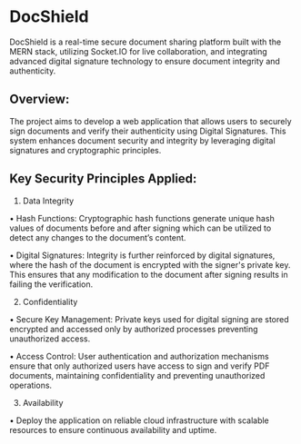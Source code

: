 # DocShield
DocShield is a real-time secure document sharing platform built with the MERN stack, utilizing Socket.IO for live collaboration, and integrating advanced digital signature technology to ensure document integrity and authenticity.

## Overview:  
The project aims to develop a web application that allows users to securely sign documents 
and verify their authenticity using Digital Signatures. This system enhances document security 
and integrity by leveraging digital signatures and cryptographic principles. 
 
## Key Security Principles Applied: 
1. Data Integrity 
 
  • Hash Functions: Cryptographic hash functions generate unique hash values of 
  documents before and after signing which can be utilized to detect any changes to 
  the document’s content. 
   
  • Digital Signatures: Integrity is further reinforced by digital signatures, where the 
  hash of the document is encrypted with the signer's private key. This ensures that 
  any modification to the document after signing results in failing the verification. 
 
2. Confidentiality 
 
  • Secure Key Management: Private keys used for digital signing are stored 
  encrypted and accessed only by authorized processes preventing unauthorized 
  access. 
   
  • Access Control: User authentication and authorization mechanisms ensure that 
  only authorized users have access to sign and verify PDF documents, maintaining 
  confidentiality and preventing unauthorized operations. 
 
3. Availability 
 
  • Deploy the application on reliable cloud infrastructure with scalable resources to 
  ensure continuous availability and uptime.
